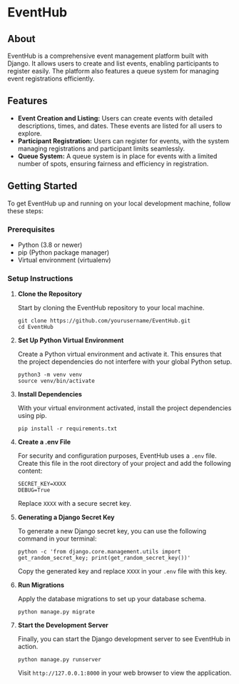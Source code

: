# EventHub

## About
EventHub is a comprehensive event management platform built with Django. It allows users to create and list events, enabling participants to register easily. The platform also features a queue system for managing event registrations efficiently.

## Features
- **Event Creation and Listing:** Users can create events with detailed descriptions, times, and dates. These events are listed for all users to explore.
- **Participant Registration:** Users can register for events, with the system managing registrations and participant limits seamlessly.
- **Queue System:** A queue system is in place for events with a limited number of spots, ensuring fairness and efficiency in registration.

## Getting Started
To get EventHub up and running on your local development machine, follow these steps:

### Prerequisites
- Python (3.8 or newer)
- pip (Python package manager)
- Virtual environment (virtualenv)

### Setup Instructions

1. **Clone the Repository**
   
   Start by cloning the EventHub repository to your local machine.

   ```
   git clone https://github.com/yourusername/EventHub.git
   cd EventHub
   ```

2. **Set Up Python Virtual Environment**
   
   Create a Python virtual environment and activate it. This ensures that the project dependencies do not interfere with your global Python setup.

   ```
   python3 -m venv venv
   source venv/bin/activate
   ```

3. **Install Dependencies**
   
   With your virtual environment activated, install the project dependencies using pip.

   ```
   pip install -r requirements.txt
   ```

4. **Create a .env File**

   For security and configuration purposes, EventHub uses a `.env` file. Create this file in the root directory of your project and add the following content:

   ```
   SECRET_KEY=XXXX
   DEBUG=True
   ```

   Replace `XXXX` with a secure secret key.

5. **Generating a Django Secret Key**

   To generate a new Django secret key, you can use the following command in your terminal:

   ```
   python -c 'from django.core.management.utils import get_random_secret_key; print(get_random_secret_key())'
   ```
   Copy the generated key and replace `XXXX` in your `.env` file with this key.

6. **Run Migrations**
   
   Apply the database migrations to set up your database schema.

   ```
   python manage.py migrate
   ```

7. **Start the Development Server**

   Finally, you can start the Django development server to see EventHub in action.

   ```
   python manage.py runserver
   ```

   Visit `http://127.0.0.1:8000` in your web browser to view the application.

